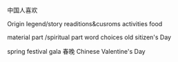 中国人喜欢

Origin
Iegend/story
readitions&cusroms
activities
food

material part /spiritual part
word choices
old sitizen's Day




spring festival gala 春晚
Chinese Valentine's Day 